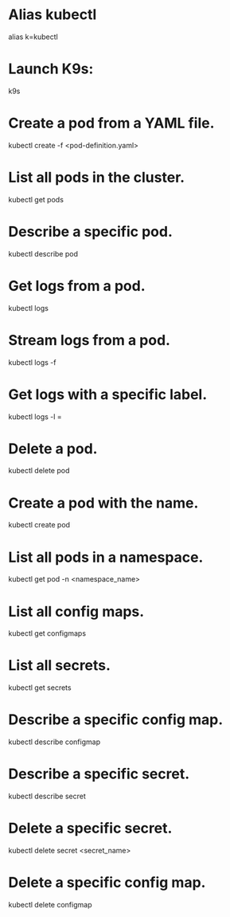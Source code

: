 # Alias kubectl
alias k=kubectl

# Launch K9s:
k9s

# Create a pod from a YAML file.
kubectl create -f <pod-definition.yaml> 	

# List all pods in the cluster.
kubectl get pods

# Describe a specific pod.
kubectl describe pod <pod-name>

# Get logs from a pod.
kubectl logs <pod-name>

# Stream logs from a pod.
kubectl logs -f <pod-name>

# Get logs with a specific label.
kubectl logs -l <label-key>=<label-value>

# Delete a pod.
kubectl delete pod <pod-name>

# Create a pod with the name.
kubectl create pod <pod-name>

# List all pods in a namespace.
kubectl get pod -n <namespace_name>

# List all config maps.
kubectl get configmaps

# List all secrets.
kubectl get secrets

# Describe a specific config map.
kubectl describe configmap <config-map-name>

# Describe a specific secret.
kubectl describe secret <secret-name>

# Delete a specific secret.
kubectl delete secret <secret_name>

# Delete a specific config map.
kubectl delete configmap <config-map-name>